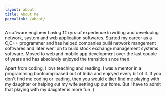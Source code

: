 ```yaml
---
layout: about
title: About Me
permalink: /about/
---
```


A software engineer having 12+yrs of experience in writing and developing network, system and web application softwares. Started my career as a C,C++ programmer and has helped companies build network mangement softwares and later went on to build stock exchange management systems software. Moved to web and mobile app development over the last couple of years and has absolutely enjoyed the transition since then. 

Apart from coding, I love teaching and reading. I was a mentor in a programming bootcamp based out of India and enjoyed every bit of it. If you don't find me coding or reading, then you would either find me playing with my daughter or helping out my wife setting up our home. But I have to admit that playing with my daughter is more fun :)


